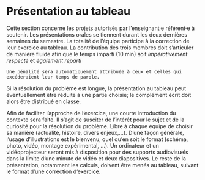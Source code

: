 Présentation au tableau
=======================

Cette section concerne les projets autorisés par l’enseignant·e
référent·e à soutenir. Les présentations orales se tiennent durant les
deux dernières semaines du semestre. La totalité de l’équipe participe à
la correction de leur exercice au tableau. La contribution des trois
membres doit s’articuler de manière fluide afin que le temps imparti (10
min) soit *impérativement respecté* et *également réparti* 

```{Attention}
Une pénalité sera automatiquement attribuée à ceux et celles qui excéderaient leur temps de parole.
```
Si la résolution du problème est longue, la présentation au
tableau peut éventuellement être réduite à une partie choisie; le
complément écrit doit alors être distribué en classe.

Afin de faciliter l’approche de l’exercice, une courte introduction du
contexte sera faite. Il s’agit de susciter de l’intérêt pour le sujet et
de la curiosité pour la résolution du problème. Libre à chaque équipe de
choisir sa manière (actualité, histoire, divers enjeux,…). D’une façon
générale, l’usage d’illustrations est le bienvenu, quel qu’en soit le
format (schéma, photo, vidéo, montage expérimental, …). Un ordinateur et
un vidéoprojecteur seront mis à disposition pour des supports
audiovisuels dans la limite d’une minute de vidéo et deux diapositives.
Le reste de la présentation, notamment les calculs, doivent être menés
au tableau, suivant le format d’une correction d’exercice.

